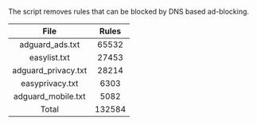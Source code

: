 The script removes rules that can be blocked by DNS based ad-blocking.


| File | Rules |
|:----:|:-----:|
| adguard_ads.txt | 65532 |
| easylist.txt | 27453 |
| adguard_privacy.txt | 28214 |
| easyprivacy.txt | 6303 |
| adguard_mobile.txt | 5082 |
| Total | 132584 |